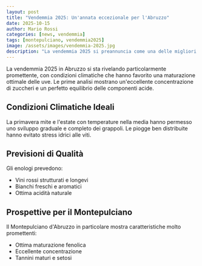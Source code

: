 ```yaml
---
layout: post
title: "Vendemmia 2025: Un'annata eccezionale per l'Abruzzo"
date: 2025-10-15
author: Mario Rossi
categories: [news, vendemmia]
tags: [montepulciano, vendemmia2025]
image: /assets/images/vendemmia-2025.jpg
description: "La vendemmia 2025 si preannuncia come una delle migliori degli ultimi anni per i vini abruzzesi."
---
```


La vendemmia 2025 in Abruzzo si sta rivelando particolarmente promettente, con condizioni climatiche 
che hanno favorito una maturazione ottimale delle uve. Le prime analisi mostrano un'eccellente 
concentrazione di zuccheri e un perfetto equilibrio delle componenti acide.

## Condizioni Climatiche Ideali

La primavera mite e l'estate con temperature nella media hanno permesso uno sviluppo graduale e 
completo dei grappoli. Le piogge ben distribuite hanno evitato stress idrici alle viti.

## Previsioni di Qualità

Gli enologi prevedono:
- Vini rossi strutturati e longevi
- Bianchi freschi e aromatici
- Ottima acidità naturale

## Prospettive per il Montepulciano

Il Montepulciano d'Abruzzo in particolare mostra caratteristiche molto promettenti:
- Ottima maturazione fenolica
- Eccellente concentrazione
- Tannini maturi e setosi